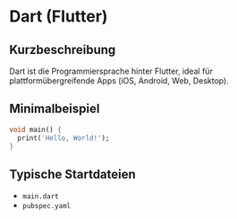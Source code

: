 # Dart (Flutter)

## Kurzbeschreibung
Dart ist die Programmiersprache hinter Flutter, ideal für plattformübergreifende Apps (iOS, Android, Web, Desktop).

## Minimalbeispiel
```dart
void main() {
  print('Hello, World!');
}
```

## Typische Startdateien
- `main.dart`
- `pubspec.yaml`